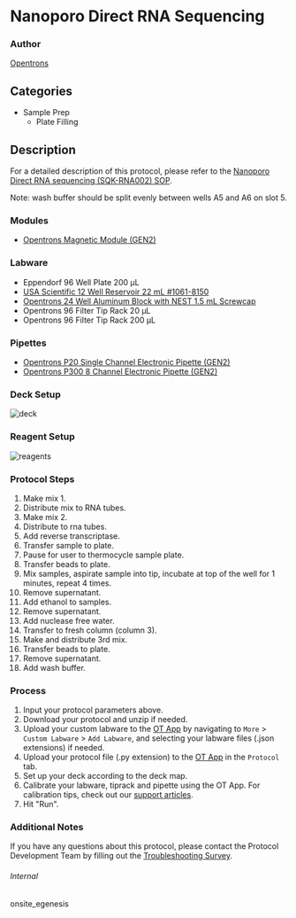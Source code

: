 # Nanoporo Direct RNA Sequencing


### Author
[Opentrons](https://opentrons.com/)


## Categories
* Sample Prep
	* Plate Filling


## Description
For a detailed description of this protocol, please refer to the [Nanoporo Direct RNA sequencing (SQK-RNA002) SOP](https://opentrons-protocol-library-website.s3.amazonaws.com/custom-README-images/onsite_egenesis/direct-rna-sequencing-sqk-rna002-DRS_9080_v2_revO_14Aug2019-minion+(2).pdf).

Note: wash buffer should be split evenly between wells A5 and A6 on slot 5. 


### Modules
* [Opentrons Magnetic Module (GEN2)](https://shop.opentrons.com/magnetic-module-gen2/)


### Labware
* Eppendorf 96 Well Plate 200 µL
* [USA Scientific 12 Well Reservoir 22 mL #1061-8150](https://www.usascientific.com/12-channel-automation-reservoir.aspx)
* [Opentrons 24 Well Aluminum Block with NEST 1.5 mL Screwcap](https://shop.opentrons.com/collections/opentrons-tips/products/tube-rack-set-1)
* Opentrons 96 Filter Tip Rack 20 µL
* Opentrons 96 Filter Tip Rack 200 µL


### Pipettes
* [Opentrons P20 Single Channel Electronic Pipette (GEN2)](https://shop.opentrons.com/single-channel-electronic-pipette-p20/)
* [Opentrons P300 8 Channel Electronic Pipette (GEN2)](https://shop.opentrons.com/8-channel-electronic-pipette/)


### Deck Setup
![deck](https://opentrons-protocol-library-website.s3.amazonaws.com/custom-README-images/onsite_egenesis/deck.png)


### Reagent Setup
![reagents](https://opentrons-protocol-library-website.s3.amazonaws.com/custom-README-images/onsite_egenesis/reagents.png)


### Protocol Steps
1. Make mix 1.
2. Distribute mix to RNA tubes.
3. Make mix 2.
4. Distribute to rna tubes.
5. Add reverse transcriptase.
6. Transfer sample to plate.
7. Pause for user to thermocycle sample plate.
8. Transfer beads to plate.
9. Mix samples, aspirate sample into tip, incubate at top of the well for 1 minutes, repeat 4 times.
10. Remove supernatant.
11. Add ethanol to samples.
12. Remove supernatant.
13. Add nuclease free water.
14. Transfer to fresh column (column 3).
15. Make and distribute 3rd mix.
16. Transfer beads to plate.
17. Remove supernatant.
18. Add wash buffer.


### Process
1. Input your protocol parameters above.
2. Download your protocol and unzip if needed.
3. Upload your custom labware to the [OT App](https://opentrons.com/ot-app) by navigating to `More` > `Custom Labware` > `Add Labware`, and selecting your labware files (.json extensions) if needed.
4. Upload your protocol file (.py extension) to the [OT App](https://opentrons.com/ot-app) in the `Protocol` tab.
5. Set up your deck according to the deck map.
6. Calibrate your labware, tiprack and pipette using the OT App. For calibration tips, check out our [support articles](https://support.opentrons.com/en/collections/1559720-guide-for-getting-started-with-the-ot-2).
7. Hit "Run".


### Additional Notes
If you have any questions about this protocol, please contact the Protocol Development Team by filling out the [Troubleshooting Survey](https://protocol-troubleshooting.paperform.co/).


###### Internal
onsite_egenesis
